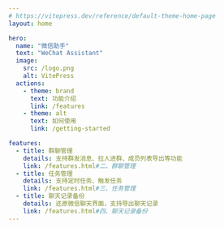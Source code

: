 ```yaml
---
# https://vitepress.dev/reference/default-theme-home-page
layout: home

hero:
  name: "微信助手"
  text: "WeChat Assistant"
  image:
    src: /logo.png
    alt: VitePress
  actions:
    - theme: brand
      text: 功能介绍
      link: /features
    - theme: alt
      text: 如何使用
      link: /getting-started

features:
  - title: 群聊管理
    details: 支持群发消息、拉人进群、成员列表导出等功能
    link: /features.html#二、群聊管理
  - title: 任务管理
    details: 支持定时任务、触发任务
    link: /features.html#三、任务管理
  - title: 聊天记录备份
    details: 还原微信聊天界面，支持导出聊天记录
    link: /features.html#四、聊天记录备份
---
```

  